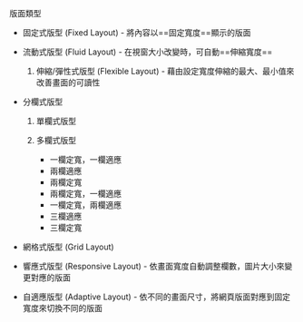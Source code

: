 版面類型

- 固定式版型 (Fixed Layout) - 將內容以==固定寬度==顯示的版面
- 流動式版型 (Fluid Layout) - 在視窗大小改變時，可自動==伸縮寬度==
	1. 伸縮/彈性式版型 (Flexible Layout) - 藉由設定寬度伸縮的最大、最小值來改善畫面的可讀性
- 分欄式版型

	1. 單欄式版型
	2. 多欄式版型

		- 一欄定寬，一欄適應
		- 兩欄適應
		- 兩欄定寬
		- 兩欄定寬，一欄適應
		- 一欄定寬，兩欄適應
		- 三欄適應
		- 三欄定寬

- 網格式版型 (Grid Layout)
- 響應式版型 (Responsive Layout) - 依畫面寬度自動調整欄數，圖片大小來變更對應的版面
- 自適應版型 (Adaptive Layout) - 依不同的畫面尺寸，將網頁版面對應到固定寬度來切換不同的版面